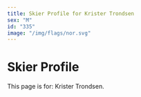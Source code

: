 ```yaml
---
title: Skier Profile for Krister Trondsen
sex: "M"
id: "335"
image: "/img/flags/nor.svg" 
---
```


# Skier Profile

This page is for: Krister Trondsen.
    